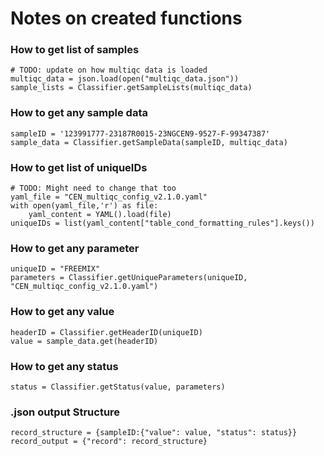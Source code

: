 # Notes on created functions

### How to get list of samples
```
# TODO: update on how multiqc data is loaded
multiqc_data = json.load(open("multiqc_data.json"))
sample_lists = Classifier.getSampleLists(multiqc_data)
```
### How to get any sample data
```
sampleID = '123991777-23187R0015-23NGCEN9-9527-F-99347387'
sample_data = Classifier.getSampleData(sampleID, multiqc_data)
```
### How to get list of uniqueIDs
```
# TODO: Might need to change that too
yaml_file = "CEN_multiqc_config_v2.1.0.yaml"
with open(yaml_file,'r') as file:
    yaml_content = YAML().load(file)
uniqueIDs = list(yaml_content["table_cond_formatting_rules"].keys())
```
### How to get any parameter
```
uniqueID = "FREEMIX"
parameters = Classifier.getUniqueParameters(uniqueID, "CEN_multiqc_config_v2.1.0.yaml")
```
### How to get any value
```
headerID = Classifier.getHeaderID(uniqueID)
value = sample_data.get(headerID)
```
### How to get any status
```
status = Classifier.getStatus(value, parameters)
```
### .json output Structure
```
record_structure = {sampleID:{"value": value, "status": status}}
record_output = {"record": record_structure}
```